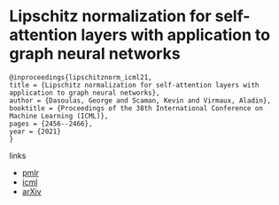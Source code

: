 # Lipschitz normalization for self-attention layers with application to graph neural networks

```
@inproceedings{lipschitznorm_icml21,
title = {Lipschitz normalization for self-attention layers with application to graph neural networks},
author = {Dasoulas, George and Scaman, Kevin and Virmaux, Aladin},
booktitle = {Proceedings of the 38th International Conference on Machine Learning (ICML)},
pages = {2456--2466},
year = {2021}
}
```

links
- [pmlr](http://proceedings.mlr.press/v139/dasoulas21a.html)
- [icml](https://icml.cc/virtual/2021/poster/8537)
- [arXiv](https://arxiv.org/abs/2103.04886)